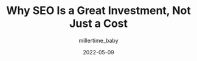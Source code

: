 ---
author: millertime_baby
date: 2022-05-09
permalink: false
publisher: sengineland
tags:
  - seo
  - economics
target_url: https://searchengineland.com/seo-investment-not-cost-384995
title: Why SEO Is a Great Investment, Not Just a Cost 
---